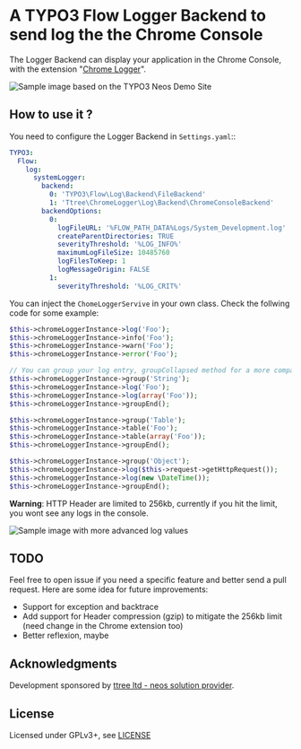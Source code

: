 A TYPO3 Flow Logger Backend to send log the the Chrome Console
==============================================================

The Logger Backend can display your application in the Chrome Console, with the extension "[Chrome Logger](http://craig.is/writing/chrome-logger)".

![Sample image based on the TYPO3 Neos Demo Site](https://dl.dropboxusercontent.com/s/s41213dfjnscsu5/2015-01-20%20at%2019.33%202x.png?dl=0)

How to use it ?
---------------

You need to configure the Logger Backend in ``Settings.yaml``::

```yaml
TYPO3:
  Flow:
    log:
      systemLogger:
        backend:
          0: 'TYPO3\Flow\Log\Backend\FileBackend'
          1: 'Ttree\ChromeLogger\Log\Backend\ChromeConsoleBackend'
        backendOptions:
          0:
            logFileURL: '%FLOW_PATH_DATA%Logs/System_Development.log'
            createParentDirectories: TRUE
            severityThreshold: '%LOG_INFO%'
            maximumLogFileSize: 10485760
            logFilesToKeep: 1
            logMessageOrigin: FALSE
          1:
            severityThreshold: '%LOG_CRIT%'
```

You can inject the ```ChomeLoggerServive``` in your own class. Check the follwing code for some example:

```php
$this->chromeLoggerInstance->log('Foo');
$this->chromeLoggerInstance->info('Foo');
$this->chromeLoggerInstance->warn('Foo');
$this->chromeLoggerInstance->error('Foo');

// You can group your log entry, groupCollapsed method for a more compact rendering
$this->chromeLoggerInstance->group('String');
$this->chromeLoggerInstance->log('Foo');
$this->chromeLoggerInstance->log(array('Foo'));
$this->chromeLoggerInstance->groupEnd();

$this->chromeLoggerInstance->group('Table');
$this->chromeLoggerInstance->table('Foo');
$this->chromeLoggerInstance->table(array('Foo'));
$this->chromeLoggerInstance->groupEnd();

$this->chromeLoggerInstance->group('Object');
$this->chromeLoggerInstance->log($this->request->getHttpRequest());
$this->chromeLoggerInstance->log(new \DateTime());
$this->chromeLoggerInstance->groupEnd();
```

**Warning**: HTTP Header are limited to 256kb, currently if you hit the limit, you wont see any logs in the console.

![Sample image with more advanced log values](https://dl.dropboxusercontent.com/s/slscnvv0wqrryql/2015-01-20%20at%2021.36%202x.png?dl=0)


TODO
----

Feel free to open issue if you need a specific feature and better send a pull request. Here are some idea for future 
improvements:

* Support for exception and backtrace
* Add support for Header compression (gzip) to mitigate the 256kb limit (need change in the Chrome extension too)
* Better reflexion, maybe
	
Acknowledgments
---------------

Development sponsored by [ttree ltd - neos solution provider](http://ttree.ch).

License
-------

Licensed under GPLv3+, see [LICENSE](LICENSE)